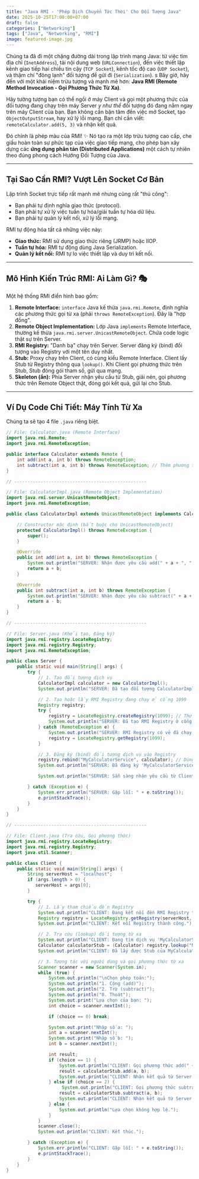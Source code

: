 ```yaml
---
title: "Java RMI - 'Phép Dịch Chuyển Tức Thời' Cho Đối Tượng Java"
date: 2025-10-25T17:00:00+07:00
draft: false
categories: ["Networking"]
tags: ["Java", "Networking", "RMI"]
image: featured-image.jpg
---
```


Chúng ta đã đi một chặng đường dài trong lập trình mạng Java: từ việc tìm địa chỉ (`InetAddress`), tải nội dung web (`URLConnection`), đến việc thiết lập kênh giao tiếp hai chiều tin cậy (`TCP Socket`), kênh tốc độ cao (`UDP Socket`), và thậm chí "đông lạnh" đối tượng để gửi đi (`Serialization`).
s
Bây giờ, hãy đến với một khái niệm trừu tượng và mạnh mẽ hơn: **Java RMI (Remote Method Invocation - Gọi Phương Thức Từ Xa)**.

Hãy tưởng tượng bạn có thể ngồi ở máy Client và gọi một phương thức của đối tượng đang chạy trên máy Server *y như thể* đối tượng đó đang nằm ngay trên máy Client của bạn. Bạn không cần bận tâm đến việc mở Socket, tạo `ObjectOutputStream`, hay xử lý lỗi mạng. Bạn chỉ cần viết: `remoteCalculator.add(5, 3)` và nhận kết quả.

Đó chính là phép màu của RMI! ✨ Nó tạo ra một lớp trừu tượng cao cấp, che giấu hoàn toàn sự phức tạp của việc giao tiếp mạng, cho phép bạn xây dựng các **ứng dụng phân tán (Distributed Applications)** một cách tự nhiên theo đúng phong cách Hướng Đối Tượng của Java.

---

## Tại Sao Cần RMI? Vượt Lên Socket Cơ Bản

Lập trình Socket trực tiếp rất mạnh mẽ nhưng cũng rất "thủ công":
* Bạn phải tự định nghĩa giao thức (protocol).
* Bạn phải tự xử lý việc tuần tự hóa/giải tuần tự hóa dữ liệu.
* Bạn phải tự quản lý kết nối, xử lý lỗi mạng.

RMI tự động hóa tất cả những việc này:
* **Giao thức:** RMI sử dụng giao thức riêng (JRMP) hoặc IIOP.
* **Tuần tự hóa:** RMI tự động dùng Java Serialization.
* **Quản lý kết nối:** RMI tự lo việc thiết lập và duy trì kết nối.

---

## Mô Hình Kiến Trúc RMI: Ai Làm Gì? 🎭

Một hệ thống RMI điển hình bao gồm:

1.  **Remote Interface:** `interface` Java kế thừa `java.rmi.Remote`, định nghĩa các phương thức gọi từ xa (phải `throws RemoteException`). Đây là "hợp đồng".
2.  **Remote Object Implementation:** Lớp Java `implements` Remote Interface, thường kế thừa `java.rmi.server.UnicastRemoteObject`. Chứa code logic thật sự trên Server.
3.  **RMI Registry:** "Danh bạ" chạy trên Server. Server đăng ký (bind) đối tượng vào Registry với một tên duy nhất.
4.  **Stub:** Proxy chạy trên Client, có cùng kiểu Remote Interface. Client lấy Stub từ Registry thông qua `lookup()`. Khi Client gọi phương thức trên Stub, Stub đóng gói tham số, gửi qua mạng.
5.  **Skeleton (ẩn):** Phía Server nhận yêu cầu từ Stub, giải nén, gọi phương thức trên Remote Object thật, đóng gói kết quả, gửi lại cho Stub.



---

## Ví Dụ Code Chi Tiết: Máy Tính Từ Xa

Chúng ta sẽ tạo 4 file `.java` riêng biệt.

```java
// File: Calculator.java (Remote Interface)
import java.rmi.Remote;
import java.rmi.RemoteException;

public interface Calculator extends Remote {
    int add(int a, int b) throws RemoteException;
    int subtract(int a, int b) throws RemoteException; // Thêm phương thức trừ
}

// --------------------------------------------------

// File: CalculatorImpl.java (Remote Object Implementation)
import java.rmi.server.UnicastRemoteObject;
import java.rmi.RemoteException;

public class CalculatorImpl extends UnicastRemoteObject implements Calculator {

    // Constructor mặc định (bắt buộc cho UnicastRemoteObject)
    protected CalculatorImpl() throws RemoteException {
        super(); 
    }

    @Override
    public int add(int a, int b) throws RemoteException {
        System.out.println("SERVER: Nhận được yêu cầu add(" + a + ", " + b + ")");
        return a + b;
    }

    @Override
    public int subtract(int a, int b) throws RemoteException {
        System.out.println("SERVER: Nhận được yêu cầu subtract(" + a + ", " + b + ")");
        return a - b;
    }
}

// --------------------------------------------------

// File: Server.java (Khởi tạo, Đăng ký)
import java.rmi.registry.LocateRegistry;
import java.rmi.registry.Registry;
import java.rmi.RemoteException;

public class Server {
    public static void main(String[] args) {
        try {
            // 1. Tạo đối tượng dịch vụ
            CalculatorImpl calculator = new CalculatorImpl();
            System.out.println("SERVER: Đã tạo đối tượng CalculatorImpl.");

            // 2. Tạo hoặc lấy RMI Registry đang chạy ở cổng 1099
            Registry registry;
            try {
                registry = LocateRegistry.createRegistry(1099); // Thử tạo mới
                System.out.println("SERVER: Đã tạo RMI Registry ở cổng 1099.");
            } catch (RemoteException e) {
                System.out.println("SERVER: RMI Registry có vẻ đã chạy, đang lấy tham chiếu...");
                registry = LocateRegistry.getRegistry(1099);
            }

            // 3. Đăng ký (bind) đối tượng dịch vụ vào Registry
            registry.rebind("MyCalculatorService", calculator); // Dùng tên khác
            System.out.println("SERVER: Đã đăng ký 'MyCalculatorService' vào Registry.");

            System.out.println("SERVER: Sẵn sàng nhận yêu cầu từ Client.");

        } catch (Exception e) { 
            System.err.println("SERVER: Gặp lỗi: " + e.toString());
            e.printStackTrace();
        }
    }
}

// --------------------------------------------------

// File: Client.java (Tra cứu, Gọi phương thức)
import java.rmi.registry.LocateRegistry;
import java.rmi.registry.Registry;
import java.util.Scanner;

public class Client {
    public static void main(String[] args) {
        String serverHost = "localhost"; 
        if (args.length > 0) {
           serverHost = args[0]; 
        }

        try {
            // 1. Lấy tham chiếu đến Registry
            System.out.println("CLIENT: Đang kết nối đến RMI Registry tại " + serverHost + ":1099...");
            Registry registry = LocateRegistry.getRegistry(serverHost, 1099);
            System.out.println("CLIENT: Kết nối Registry thành công.");

            // 2. Tra cứu (lookup) đối tượng từ xa
            System.out.println("CLIENT: Đang tìm dịch vụ 'MyCalculatorService'...");
            Calculator calculatorStub = (Calculator) registry.lookup("MyCalculatorService"); 
            System.out.println("CLIENT: Đã lấy được Stub của MyCalculatorService.");

            // 3. Tương tác với người dùng và gọi phương thức từ xa
            Scanner scanner = new Scanner(System.in);
            while (true) {
                System.out.println("\nChọn phép toán:");
                System.out.println("1. Cộng (add)");
                System.out.println("2. Trừ (subtract)");
                System.out.println("0. Thoát");
                System.out.print("Lựa chọn của bạn: ");
                int choice = scanner.nextInt();

                if (choice == 0) break;

                System.out.print("Nhập số a: ");
                int a = scanner.nextInt();
                System.out.print("Nhập số b: ");
                int b = scanner.nextInt();

                int result;
                if (choice == 1) {
                    System.out.println("CLIENT: Gọi phương thức add(" + a + ", " + b + ") từ xa...");
                    result = calculatorStub.add(a, b); 
                    System.out.println("CLIENT: Nhận kết quả từ Server: " + result);
                } else if (choice == 2) {
                     System.out.println("CLIENT: Gọi phương thức subtract(" + a + ", " + b + ") từ xa...");
                    result = calculatorStub.subtract(a, b); 
                    System.out.println("CLIENT: Nhận kết quả từ Server: " + result);
                } else {
                    System.out.println("Lựa chọn không hợp lệ.");
                }
            }
            scanner.close();
            System.out.println("CLIENT: Kết thúc.");

        } catch (Exception e) {
            System.err.println("CLIENT: Gặp lỗi: " + e.toString());
            e.printStackTrace();
        }
    }
}